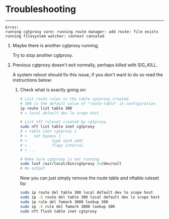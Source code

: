 # Troubleshooting

---

```
Error:
running cgtproxy core: running route manager: add route: file exists
running filesystem watcher: context canceled
```

1. Maybe there is another cgtproxy running;

   Try to stop another cgtproxy.

2. Previous cgtproxy doesn't exit normally, perhaps killed with SIG_KILL.

   A system reboot should fix this issue, if you don't want to do so read the instructions below:

   1. Check what is exactly going on:

      ```bash
      # List route rules in the table cgtproxy created.
      # 300 is the default value of "route-table" in configuration.
      ip route list table 300
      # > local default dev lo scope host

      # List nft ruleset created by cgtproxy.
      sudo nft list table inet cgtproxy
      # > table inet cgtproxy {
      # >   set bypass {
      # >           type ipv4_addr
      # >           flags interval
      # > ...

      # Make sure cgtproxy is not running.
      sudo lsof /usr/local/bin/cgtproxy 2>/dev/null
      # No output
      ```

      Now you can just simply remove the route table and nftable ruleset by:

      ```bash
      sudo ip route del table 300 local default dev lo scope host
      sudo ip -6 route del table 300 local default dev lo scope host
      sudo ip rule del fwmark 3000 lookup 300
      sudo ip -6 rule del fwmark 3000 lookup 300
      sudo nft flush table inet cgtproxy
      ```
